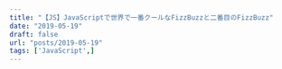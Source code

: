 ```yaml
---
title: "【JS】JavaScriptで世界で一番クールなFizzBuzzと二番目のFizzBuzz"
date: "2019-05-19"
draft: false
url: "posts/2019-05-19"
tags: ['JavaScript',]
---
```


